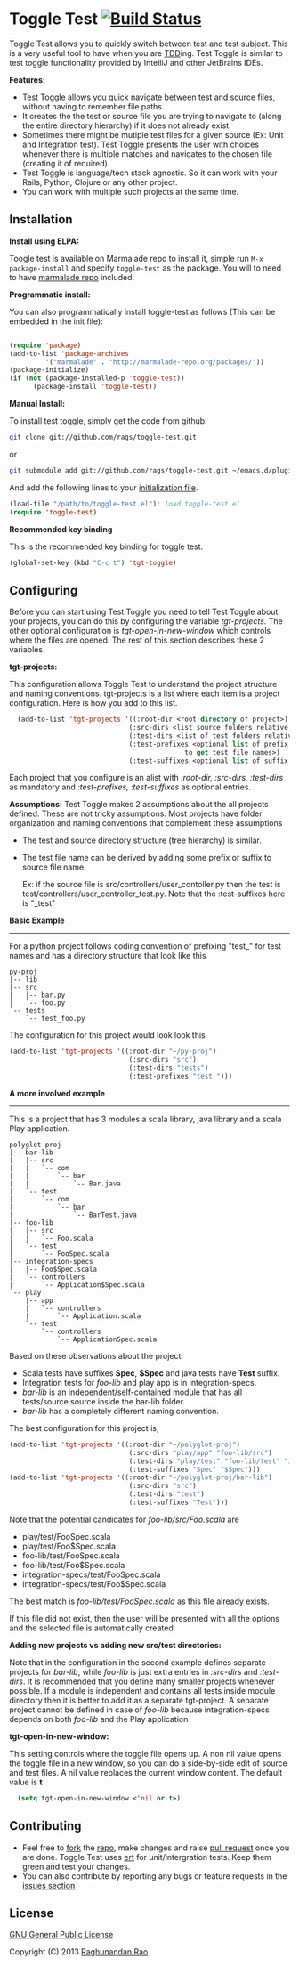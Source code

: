 Toggle Test [![Build Status](https://travis-ci.org/rags/toggle-test.png?branch=master)](https://travis-ci.org/rags/toggle-test)
===========

Toggle Test allows you to quickly switch between test and test subject. This is a very useful tool to have when you are [TDD](http://en.wikipedia.org/wiki/Test-driven_development)ing.
Test Toggle is similar to test toggle functionality provided by IntelliJ and other JetBrains IDEs.

**Features:**
* Test Toggle allows you quick navigate between test and source files, without having to remember file paths.
* It creates the the test or source file you are trying to navigate to (along the entire directory hierarchy) 
  if it does not already exist.
* Sometimes there might be mutiple test files for a given source (Ex: Unit and Integration test). Test Toggle 
  presents the user with choices whenever there is multiple matches and navigates to the chosen file 
  (creating it of required).
* Test Toggle is language/tech stack agnostic. So it can work with your Rails, Python, Clojure or any other project.
* You can work with multiple such projects at the same time.


Installation
------------
**Install using ELPA:**

Toogle test is available on Marmalade repo to install it, simple run `M-x package-install` and specify `toggle-test` as the package. You will to need to have [marmalade repo](http://marmalade-repo.org/) included.

**Programmatic install:**

You can also programmatically install toggle-test as follows (This can be embedded in the init file):
```lisp

(require 'package)
(add-to-list 'package-archives
         '("marmalade" . "http://marmalade-repo.org/packages/"))
(package-initialize)
(if (not (package-installed-p 'toggle-test))
      (package-install 'toggle-test))
```

**Manual Install:**


To install test toggle, simply get the code from github.
```bash
git clone git://github.com/rags/toggle-test.git
```
or
```bash
git submodule add git://github.com/rags/toggle-test.git ~/emacs.d/plugins/toggle-test
```

And add the following lines to your [initialization file](http://www.gnu.org/software/emacs/manual/html_node/emacs/Init-File.html).
```lisp
(load-file "/path/to/toggle-test.el"); load toggle-test.el
(require 'toggle-test)
```

**Recommended key binding**

This is the recommended key binding for toggle test.
```lisp
(global-set-key (kbd "C-c t") 'tgt-toggle)
```

Configuring
------------
Before you can start using Test Toggle you need to tell Test Toggle about your projects, you can do this by configuring 
the variable *tgt-projects*. The other optional configuration is *tgt-open-in-new-window* which controls where the 
files are opened. The rest of this section describes these 2 variables.

**tgt-projects:**

This configuration allows Toggle Test to understand the project structure and naming conventions. tgt-projects is a list 
where each item is a project configuration. Here is how you add to this list.

```lisp
  (add-to-list 'tgt-projects '((:root-dir <root directory of project>)
                              (:src-dirs <list source folders relative to root>) 
                              (:test-dirs <list of test folders relative to root>)
                              (:test-prefixes <optional list of prefix strings that are added on source file names 
                                            to get test file names>)
                              (:test-suffixes <optional list of suffix strings without the file extension>))) 
```

Each project that you configure is an alist with *:root-dir, :src-dirs, :test-dirs* as mandatory and 
*:test-prefixes, :test-suffixes* as optional entries. 

**Assumptions:** Test Toggle makes 2 assumptions about the all projects defined. These are not tricky assumptions. 
Most projects have folder organization and naming conventions that complement these assumptions

* The test and source directory structure (tree hierarchy) is similar.
* The test file name can be derived by adding some prefix or suffix to source file name. 

  Ex: if the source file is src/controllers/user_contoller.py then the test is 
      test/controllers/user_controller_test.py. Note that the :test-suffixes here is "_test"


**Basic Example**
- - - - - - - - -
For a python project follows coding convention of prefixing "test_" for test names and has a directory structure 
that look like this
```
py-proj
|-- lib
|-- src
|   |-- bar.py
|   `-- foo.py
`-- tests
    `-- test_foo.py
```
The configuration for this project would look look this
```lisp
(add-to-list 'tgt-projects '((:root-dir "~/py-proj")
                              (:src-dirs "src") 
                              (:test-dirs "tests")
                              (:test-prefixes "test_")))
```

**A more involved example**
- - - - - - - - - - - - -
This is a project that has 3 modules a scala library, java library and a scala Play application.
```
polyglot-proj
|-- bar-lib
|   |-- src
|   |   `-- com
|   |       `-- bar
|   |           `-- Bar.java
|   `-- test
|       `-- com
|           `-- bar
|               `-- BarTest.java
|-- foo-lib
|   |-- src
|   |   `-- Foo.scala
|   `-- test
|       `-- FooSpec.scala
|-- integration-specs
|   |-- Foo$Spec.scala
|   `-- controllers
|       `-- Application$Spec.scala
`-- play
    |-- app
    |   `-- controllers
    |       `-- Application.scala
    `-- test
        `-- controllers
            `-- ApplicationSpec.scala

```
Based on these observations about the project:

* Scala tests have suffixes **Spec**, **$Spec** and java tests have **Test** suffix.
* Integration tests for *foo-lib* and play app is in integration-specs.
* *bar-lib* is an independent/self-contained module that has all tests/source source inside the bar-lib folder.
* *bar-lib* has a completely different naming convention.

The best configuration for this project is,
```lisp
(add-to-list 'tgt-projects '((:root-dir "~/polyglot-proj")
                              (:src-dirs "play/app" "foo-lib/src") 
                              (:test-dirs "play/test" "foo-lib/test" "integration-specs")
                              (:test-suffixes "Spec" "$Spec")))
(add-to-list 'tgt-projects '((:root-dir "~/polyglot-proj/bar-lib")
                              (:src-dirs "src") 
                              (:test-dirs "test")
                              (:test-suffixes "Test")))

```
Note that the potential candidates for *foo-lib/src/Foo.scala* are
* play/test/FooSpec.scala
* play/test/Foo$Spec.scala
* foo-lib/test/FooSpec.scala
* foo-lib/test/Foo$Spec.scala
* integration-specs/test/FooSpec.scala
* integration-specs/test/Foo$Spec.scala

The best match is *foo-lib/test/FooSpec.scala* as this file already exists. 

If this file did not exist, then the user will be presented with all the options and the selected file is automatically 
created.


**Adding new projects vs adding new src/test directories:**

Note that in the configuration in the second example defines separate projects for *bar-lib*, while *foo-lib* 
is just extra entries in *:src-dirs* and *:test-dirs*. It is recommended that you define many smaller projects 
whenever possible. If a module is independent and contains all tests inside module directory then it is better 
to add it as a separate tgt-project. A separate project cannot be defined in case of *foo-lib* because 
integration-specs depends on both *foo-lib* and the Play application 


**tgt-open-in-new-window:**

This setting controls where the toggle file opens up. A non nil value opens the toggle file in a new window, 
so you can do a side-by-side edit of source and test files. A nil value replaces the current window content. 
The default value is **t**  
```lisp
  (setq tgt-open-in-new-window <'nil or t>)
```

Contributing
--------------------------
* Feel free to [fork](https://help.github.com/articles/fork-a-repo) the [repo](https://github.com/rags/toggle-test), 
make changes and raise [pull request](https://help.github.com/articles/using-pull-requests) once you are done. 
Toggle Test uses [ert](http://www.gnu.org/software/emacs/manual/html_mono/ert.html) for unit/intergration tests. 
Keep them green and test your changes.
* You can also contribute by reporting any bugs or feature requests in the [issues section](https://github.com/rags/toggle-test/issues)

License
--------
[GNU General Public License](http://www.gnu.org/licenses/)

Copyright (C) 2013 [Raghunandan Rao](mailto:r.raghunandan@gmail.com)

